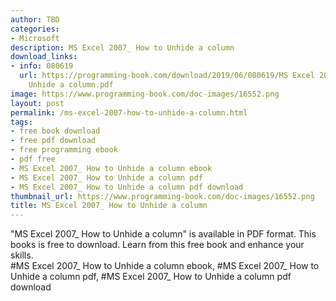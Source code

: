 ```yaml
---
author: TBD
categories:
- Microsoft
description: MS Excel 2007_ How to Unhide a column
download_links:
- info: 080619
  url: https://programming-book.com/download/2019/06/080619/MS Excel 2007_ How to
    Unhide a column.pdf
image: https://www.programming-book.com/doc-images/16552.png
layout: post
permalink: /ms-excel-2007-how-to-unhide-a-column.html
tags:
- free book download
- free pdf download
- free programming ebook
- pdf free
- MS Excel 2007_ How to Unhide a column ebook
- MS Excel 2007_ How to Unhide a column pdf
- MS Excel 2007_ How to Unhide a column pdf download
thumbnail_url: https://www.programming-book.com/doc-images/16552.png
title: MS Excel 2007_ How to Unhide a column
---
```


 
<div class="item-desc text-justify">
  "MS Excel 2007_ How to Unhide a column" is available in PDF format. This books is free to download. Learn from this free book and enhance your skills.
  <br>
  #MS Excel 2007_ How to Unhide a column ebook, #MS Excel 2007_ How to Unhide a column pdf, #MS Excel 2007_ How to Unhide a column pdf download
</div>